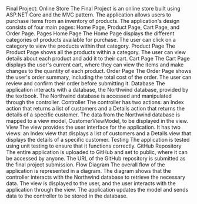 Final Project: Online Store
The Final Project is an online store built using ASP.NET Core and the MVC pattern. The application allows users to purchase items from an inventory of products. The application's design consists of four main pages: Home Page, Product Page, Cart Page, and Order Page.
Pages
Home Page
The Home Page displays the different categories of products available for purchase. The user can click on a category to view the products within that category.
Product Page
The Product Page shows all the products within a category. The user can view details about each product and add it to their cart.
Cart Page
The Cart Page displays the user's current cart, where they can view the items and make changes to the quantity of each product.
Order Page
The Order Page shows the user's order summary, including the total cost of the order. The user can review and confirm their order before submitting it.
Database
The application interacts with a database, the Northwind database, provided by the textbook. The Northwind database is accessed and manipulated through the controller.
Controller
The controller has two actions: an Index action that returns a list of customers and a Details action that returns the details of a specific customer. The data from the Northwind database is mapped to a view model, CustomerViewModel, to be displayed in the view.
View
The view provides the user interface for the application. It has two views: an Index view that displays a list of customers and a Details view that displays the details of a specific customer.
Testing
The application is tested using unit testing to ensure that it functions correctly.
GitHub Repository
The entire application is uploaded to GitHub and set to public, where it can be accessed by anyone. The URL of the GitHub repository is submitted as the final project submission.
Flow Diagram
The overall flow of the application is represented in a diagram. The diagram shows that the controller interacts with the Northwind database to retrieve the necessary data. The view is displayed to the user, and the user interacts with the application through the view. The application updates the model and sends data to the controller to be stored in the database.
